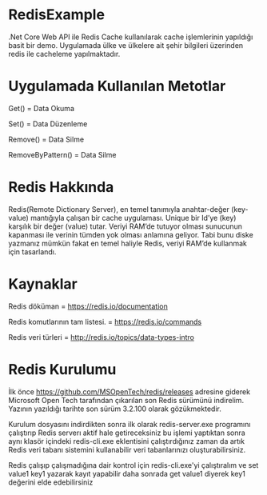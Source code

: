 # RedisExample
.Net Core Web API ile Redis Cache kullanılarak cache işlemlerinin yapıldığı basit bir demo. Uygulamada ülke ve ülkelere ait şehir bilgileri üzerinden redis ile cacheleme yapılmaktadır. 

# Uygulamada Kullanılan Metotlar
Get() = Data Okuma 

Set() = Data Düzenleme

Remove() = Data Silme

RemoveByPattern() = Data Silme

# Redis Hakkında
Redis(Remote Dictionary Server), en temel tanımıyla anahtar-değer (key-value) mantığıyla çalışan bir cache uygulaması. Unique bir Id’ye (key) karşılık bir değer (value) tutar. Veriyi RAM’de tutuyor olması sunucunun kapanması ile verinin tümden yok olması anlamına geliyor. Tabi bunu diske yazmanız mümkün fakat en temel haliyle Redis, veriyi RAM’de kullanmak için tasarlandı.

# Kaynaklar
Redis döküman = https://redis.io/documentation

Redis komutlarının tam listesi. = https://redis.io/commands

Redis veri türleri = http://redis.io/topics/data-types-intro


# Redis Kurulumu
İlk önce https://github.com/MSOpenTech/redis/releases adresine giderek Microsoft Open Tech tarafından çıkarılan son Redis sürümünü indirelim. Yazının yazıldığı tarihte son sürüm 3.2.100 olarak gözükmektedir. 

Kurulum dosyasını indirdikten sonra ilk olarak redis-server.exe programını çalıştırıp Redis serverı aktif hale getireceksiniz bu işlemi yaptıktan sonra aynı klasör içindeki redis-cli.exe eklentisini çalıştırdığınız zaman da artık Redis veri tabanı sistemini kullanabilir veri tabanlarınızı oluşturabilirsiniz.

Redis çalışıp çalışmadığına dair kontrol için redis-cli.exe'yi çalıştıralım ve set value1 key1 yazarak kayıt yapabilir daha sonrada get value1 diyerek key1 değerini elde edebilirsiniz





